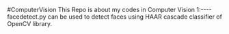 #ComputerVision
This Repo is about my codes in Computer Vision 
1:----facedetect.py can be used to detect faces using HAAR cascade classifier
of OpenCV library.

